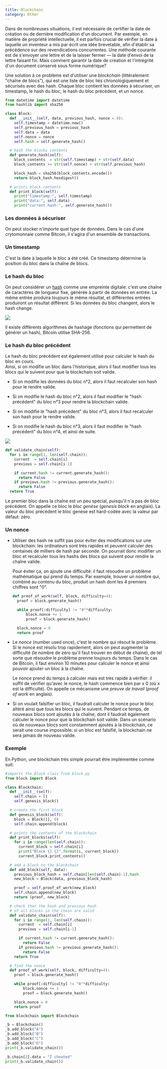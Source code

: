 ```yaml
---
title: Blockchain
category: Other
---
```


Dans de nombreuses situations, il est nécessaire de certifier la date de création ou de dernière modification d'un document. Par exemple, en matière de propriété intellectuelle, il est parfois crucial de vérifier la date à laquelle un inventeur a mis par écrit une idée brevetable, afin d'établir sa précédence sur des revendications concurrentes. Une méthode courante est de s'envoyer une lettre et de la laisser fermer — la date d'envoi de la lettre faisant foi. Mais comment garantir la date de création et l'intrégrité d'un document conservé sous forme numérique?

Une solution à ce problème est d'utiliser une *blockchain* (littéralement "chaîne de blocs"), qui est une liste de bloc liés chronologiquement et sécurisés avec des hash. Chaque bloc contient les données à sécuriser, un timestamp, le hash du bloc, le hash du bloc précédent, et un nonce.

``` python
from datetime import datetime
from hashlib import sha256

class Block:
  def __init__(self, data, previous_hash, nonce = 0):
    self.timestamp = datetime.now()
    self.previous_hash = previous_hash
    self.data = data
    self.nonce = nonce
    self.hash = self.generate_hash()

  # hash the blocks contents
  def generate_hash(self):
    block_contents  = str(self.timestamp) + str(self.data)
    block_contents += str(self.nonce) + str(self.previous_hash)

    block_hash = sha256(block_contents.encode())
    return block_hash.hexdigest()

  # prints block contents
  def print_block(self):
    print("timestamp:", self.timestamp)
    print("data:", self.data)
    print("current hash:", self.generate_hash())

```

### Les données à sécuriser

On peut stocker n'importe quel type de données. Dans le cas d'une crytomonnaie comme Bitcoin, il s'agira d'un ensemble de transactions.

### Un timestamp

C'est la date à laquelle le bloc a été créé. Ce timestamp détermine la position du bloc dans la chaîne de blocs.

### Le hash du bloc

On peut considérer un [hash](/crypto.md#hashing) comme une empreinte digitale: c'est une chaîne de caractères de longueur fixe, générée à partir de données en entrée. La même entrée produira toujours le même résultat, et différentes entrées produiront un résultat différent. Si les données du bloc changent, alors le hash change.

![](https://i.imgur.com/0XqqQO1l.png)

Il existe différents algorithmes de hashage (fonctions qui permettent de générer un hash), Bitcoin utilise SHA-256.

### Le hash du bloc précédent

Le hash du bloc précédent est également utilisé pour calculer le hash du bloc en cours.  
Ainsi, si on modifie un bloc dans l'historique, alors il faut modifier tous les blocs qui le suivent pour que la blockchain soit valide.

* Si on modifie les données du bloc n°2, alors il faut recalculer son hash pour le rendre valide.

* Si on modifie le hash du bloc n°2, alors il faut modifier le "hash précédent" du bloc n°3 pour rendre la blockchain valide.

* Si on modifie le "hash précédent" du bloc n°3, alors il faut recalculer son hash pour le rendre valide.

* Si on modifie le hash du bloc n°3, alors il faut modifier le "hash précédent" du bloc n°4, et ainsi de suite.

![](https://i.imgur.com/5v8an5K.png)

``` python
def validate_chain(self):
  for i in range(1, len(self.chain)):
    current  = self.chain[i]
    previous = self.chain[i-1]

    if current.hash != current.generate_hash():
      return False
    if previous.hash != previous.generate_hash():
      return False
  return True
```

Le premier bloc dans la chaîne est un peu spécial, puisqu'il n'a pas de bloc précédent. On appelle ce bloc le *bloc genèse* (*genesis block* en anglais). La valeur du bloc précédent le bloc genèse est hard-codée avec la valeur par défaut: zéro.

  <!--
  <table>
    <tr><th></th><th>Bloc #1</th><th>Bloc #2</th><th>Bloc #3</th></tr>
    <tr><th align="left">Données</th><td>Genesis Block</td><td>A</td><td>B</td></tr>
    <tr><th align="left">Timestamp</th><td>22/04/2020 à 18:37:33 0.319sec</td><td>22/04/2020 à 18:37:37 0.583sec</td><td>22/04/2020 à 18:37:41 0.688sec</td></tr>
    <tr><th align="left">Hash précédent</th><td>0000</td><td>IZ8F</td><td>6BQI</td></tr>
    <tr><th align="left">Hash</th><td>IZ8F</td><td>6BQI</td><td>3H4Q</td></tr>
  </table>
  -->

### Un nonce

* Utiliser des hash ne suffit pas pour éviter des modifications sur une blockchain: les ordinateurs sont très rapides et peuvent calculer des centaines de milliers de hash par seconde. On pourrait donc modifier un bloc et recalculer tous les hashs des blocs qui suivent pour rendre la chaîne valide.

  Pour éviter ça, on ajoute une difficulté: il faut résoudre un problème mathématique qui prend du temps. Par exemple, trouver un nombre qui, combiné au contenu du bloc, produit un hash dont les 4 premiers chiffres sont "0".

  ``` python
  def proof_of_work(self, block, difficulty=4):
    proof = block.generate_hash()

    while proof[:difficulty] != "0"*difficulty:
        block.nonce += 1
        proof = block.generate_hash()

    block.nonce = 0
    return proof
  ```

* Le *nonce* (number used once), c'est le nombre qui résout le problème. Si le nonce est résolu trop rapidement, alors on peut augmenter la difficulté (le nombre de zéro qu'il faut trouver en début de chaine), de tel sorte que résoudre le problème prenne toujours du temps. Dans le cas de Bitcoin, il faut environ 10 minutes pour calculer le nonce et ainsi pouvoir ajouter un bloc à la chaîne.

  Le nonce prend du temps à calculer mais est très rapide à vérifier: il suffit de vérifier qu'avec le nonce, le hash commence bien par *x* 0 (où *x* est la difficulté). On appelle ce mécanisme une *preuve de travail* (*proof of work* en anglais).

* Si on voulait falsifier un bloc, il faudrait calculer le nonce pour le bloc altéré ainsi que tous les blocs qui le suivent. Pendant ce temps, de nouveaux blocs sont ajoutés à la chaîne, dont il faudrait également calculer le nonce pour que la blockchain soit valide. Dans un scénario où de nouveaux blocs sont constamment ajoutés à la blockchain, ce serait une course impossible: si un bloc est falsifié, la blockchain ne sera jamais de nouveau valide.

### Exemple

En Python, une blockchain très simple pourrait être implémentée comme suit:

``` python
#imports the Block class from block.py
from block import Block

class Blockchain:
  def __init__(self):
    self.chain = []
    self.genesis_block()

  # create the first block
  def genesis_block(self):
    block = Block([], 0)
    self.chain.append(block)

  # prints the contents of the blockchain
  def print_blocks(self):
    for i in range(len(self.chain)):
      current_block = self.chain[i]
      print("Block {} {}".format(i, current_block))
      current_block.print_contents()

  # add a block to the blockchain
  def add_block(self, data):
    previous_block_hash = self.chain[len(self.chain)-1].hash
    new_block = Block(data, previous_block_hash)

    proof = self.proof_of_work(new_block)
    self.chain.append(new_block)
    return (proof, new_block)

  # check that the hash and previous hash 
  # of all blocks in the chain are valid
  def validate_chain(self):
    for i in range(1, len(self.chain)):
      current  = self.chain[i]
      previous = self.chain[i-1]

      if current.hash != current.generate_hash():
        return False
      if previous.hash != previous.generate_hash():
        return False
    return True

  # find the nonce
  def proof_of_work(self, block, difficulty=4):
    proof = block.generate_hash()

    while proof[:difficulty] != "0"*difficulty:
        block.nonce += 1
        proof = block.generate_hash()

    block.nonce = 0
    return proof
```

``` python
from blockchain import Blockchain

_b = Blockchain()
_b.add_block("A")
_b.add_block("B")
_b.add_block("C")
_b.add_block("D")
print(_b.validate_chain())

_b.chain[2].data = "I cheated"
print(_b.validate_chain())
```
